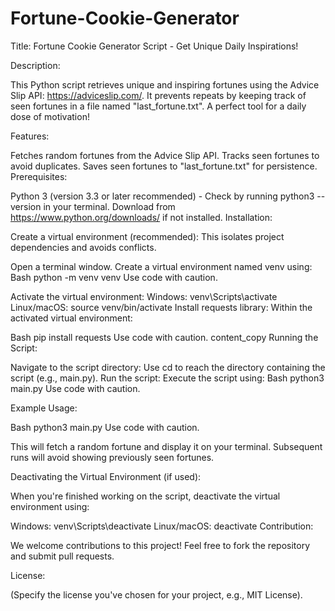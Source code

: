 # Fortune-Cookie-Generator

Title: Fortune Cookie Generator Script - Get Unique Daily Inspirations!

Description:

This Python script retrieves unique and inspiring fortunes using the Advice Slip API: https://adviceslip.com/. It prevents repeats by keeping track of seen fortunes in a file named "last_fortune.txt". A perfect tool for a daily dose of motivation!

Features:

Fetches random fortunes from the Advice Slip API.
Tracks seen fortunes to avoid duplicates.
Saves seen fortunes to "last_fortune.txt" for persistence.
Prerequisites:

Python 3 (version 3.3 or later recommended) - Check by running python3 --version in your terminal. Download from https://www.python.org/downloads/ if not installed.
Installation:

Create a virtual environment (recommended): This isolates project dependencies and avoids conflicts.

Open a terminal window.
Create a virtual environment named venv using:
Bash
python -m venv venv
Use code with caution.

Activate the virtual environment:
Windows: venv\Scripts\activate
Linux/macOS: source venv/bin/activate
Install requests library: Within the activated virtual environment:

Bash
pip install requests
Use code with caution.
content_copy
Running the Script:

Navigate to the script directory: Use cd to reach the directory containing the script (e.g., main.py).
Run the script: Execute the script using:
Bash
python3 main.py
Use code with caution.

Example Usage:

Bash
python3 main.py
Use code with caution.

This will fetch a random fortune and display it on your terminal. Subsequent runs will avoid showing previously seen fortunes.

Deactivating the Virtual Environment (if used):

When you're finished working on the script, deactivate the virtual environment using:

Windows: venv\Scripts\deactivate
Linux/macOS: deactivate
Contribution:

We welcome contributions to this project! Feel free to fork the repository and submit pull requests.

License:

(Specify the license you've chosen for your project, e.g., MIT License).

